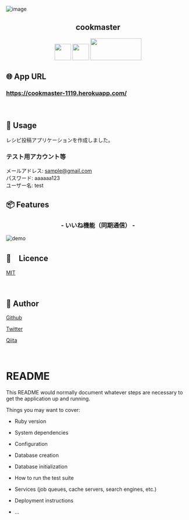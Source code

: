 
![image](https://user-images.githubusercontent.com/63386499/83467231-3fd1bd00-a4b4-11ea-96d2-13c07d822ca9.png)

<h2 align="center">cookmaster</h2>

<p align="center">
  <a href="https://bulma.io/"><img src="https://user-images.githubusercontent.com/63386499/83467607-60e6dd80-a4b5-11ea-8b26-f77db6940c84.png" height="45px;" /></a>
  <a href="https://jp.heroku.com/#"><img src="https://user-images.githubusercontent.com/63386499/83468198-0b133500-a4b7-11ea-8039-552c2e3a059c.png" height="45px;" /></a>
  <a href="https://railsguides.jp/"><img src="https://user-images.githubusercontent.com/63386499/83469619-26803f00-a4bb-11ea-8f96-7fe5d3d9d78e.png" height="60px;" width="140px;" /></a> 
</p>



## 🌐 App URL

### **https://cookmaster-1119.herokuapp.com/**  
　
## 💬 Usage

レシピ投稿アプリケーションを作成しました。

### テスト用アカウント等
メールアドレス: sample@gmail.com  
パスワード: aaaaaa123  
ユーザー名: test


## 📦 Features

<h3 align="center">- いいね機能（同期通信） -</h3>


![demo](https://gyazo.com/5dc2f1d9666f2cadad32fb58adb431a2/raw)








## :ticket:　Licence
<a href="https://raw.githubusercontent.com/hirofumitorato/cookmaster/master/LICENSE?token=APDTHA3UOGC7ZNYBP4GAJXC62WZCM">MIT</a>

　
## :eyes: Author

<a href="https://github.com/hirofumitorato">Github</a>

<a href="https://twitter.com/torato_h">Twitter</a>

<a href="https://qiita.com/h_torato">Qiita</a>

 
　



# README

This README would normally document whatever steps are necessary to get the
application up and running.

Things you may want to cover:

* Ruby version

* System dependencies

* Configuration

* Database creation

* Database initialization

* How to run the test suite

* Services (job queues, cache servers, search engines, etc.)

* Deployment instructions

* ...
